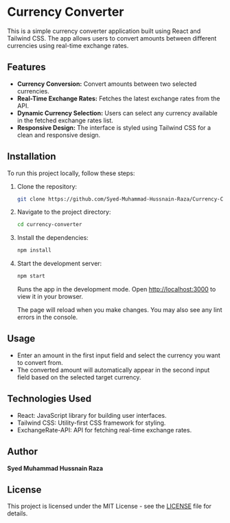 # Currency Converter

This is a simple currency converter application built using React and Tailwind CSS. The app allows users to convert amounts between different currencies using real-time exchange rates.

## Features

- **Currency Conversion:** Convert amounts between two selected currencies.
- **Real-Time Exchange Rates:** Fetches the latest exchange rates from the API.
- **Dynamic Currency Selection:** Users can select any currency available in the fetched exchange rates list.
- **Responsive Design:** The interface is styled using Tailwind CSS for a clean and responsive design.

## Installation

To run this project locally, follow these steps:

1. Clone the repository:
   ```bash
   git clone https://github.com/Syed-Muhammad-Hussnain-Raza/Currency-Converter.git
   ```
2. Navigate to the project directory:
   ```bash
   cd currency-converter
   ```
3. Install the dependencies:
   ```bash
   npm install
   ```
4. Start the development server:

   ```bash
   npm start
   ```

   Runs the app in the development mode. Open [http://localhost:3000](http://localhost:3000) to view it in your browser.

   The page will reload when you make changes. You may also see any lint errors in the console.

## Usage

- Enter an amount in the first input field and select the currency you want to convert from.
- The converted amount will automatically appear in the second input field based on the selected target currency.

## Technologies Used

- React: JavaScript library for building user interfaces.
- Tailwind CSS: Utility-first CSS framework for styling.
- ExchangeRate-API: API for fetching real-time exchange rates.

## Author

**Syed Muhammad Hussnain Raza**

## License

This project is licensed under the MIT License - see the [LICENSE](LICENSE) file for details.
